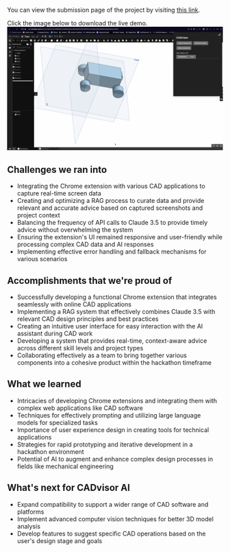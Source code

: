 You can view the submission page of the project by visiting [this link](https://devpost.com/software/cadvisor-ai).

Click the image below to download the live demo.
[![Watch the video](https://raw.githubusercontent.com/KG2468/UCB-AI-Hack/main/Demo/Thumbnail.png)](https://raw.githubusercontent.com/KG2468/UCB-AI-Hack/main/Demo/CADvisorDemo.mp4)

## Challenges we ran into
- Integrating the Chrome extension with various CAD applications to capture real-time screen data
- Creating and optimizing a RAG process to curate data and provide relevant and accurate advice based on captured screenshots and project context
- Balancing the frequency of API calls to Claude 3.5 to provide timely advice without overwhelming the system
- Ensuring the extension's UI remained responsive and user-friendly while processing complex CAD data and AI responses
- Implementing effective error handling and fallback mechanisms for various scenarios

## Accomplishments that we're proud of
- Successfully developing a functional Chrome extension that integrates seamlessly with online CAD applications
- Implementing a RAG system that effectively combines Claude 3.5 with relevant CAD design principles and best practices
- Creating an intuitive user interface for easy interaction with the AI assistant during CAD work
- Developing a system that provides real-time, context-aware advice across different skill levels and project types
- Collaborating effectively as a team to bring together various components into a cohesive product within the hackathon timeframe

## What we learned
- Intricacies of developing Chrome extensions and integrating them with complex web applications like CAD software
- Techniques for effectively prompting and utilizing large language models for specialized tasks
- Importance of user experience design in creating tools for technical applications
- Strategies for rapid prototyping and iterative development in a hackathon environment
- Potential of AI to augment and enhance complex design processes in fields like mechanical engineering

## What's next for CADvisor AI
- Expand compatibility to support a wider range of CAD software and platforms
- Implement advanced computer vision techniques for better 3D model analysis
- Develop features to suggest specific CAD operations based on the user's design stage and goals
